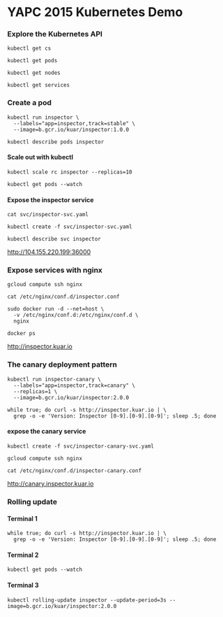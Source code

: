 # YAPC 2015 Kubernetes Demo

### Explore the Kubernetes API

```
kubectl get cs
```

```
kubectl get pods
```

```
kubectl get nodes
```

```
kubectl get services
```

### Create a pod

```
kubectl run inspector \
  --labels="app=inspector,track=stable" \
  --image=b.gcr.io/kuar/inspector:1.0.0
```

```
kubectl describe pods inspector
```

#### Scale out with kubectl

```
kubectl scale rc inspector --replicas=10
```

```
kubectl get pods --watch
```

#### Expose the inspector service

```
cat svc/inspector-svc.yaml
```

```
kubectl create -f svc/inspector-svc.yaml
```

```
kubectl describe svc inspector
```

http://104.155.220.199:36000

### Expose services with nginx

```
gcloud compute ssh nginx
```

```
cat /etc/nginx/conf.d/inspector.conf
```

```
sudo docker run -d --net=host \
  -v /etc/nginx/conf.d:/etc/nginx/conf.d \
  nginx
```

```
docker ps
```

http://inspector.kuar.io

### The canary deployment pattern

```
kubectl run inspector-canary \
  --labels="app=inspector,track=canary" \
  --replicas=1 \
  --image=b.gcr.io/kuar/inspector:2.0.0
```

```
while true; do curl -s http://inspector.kuar.io | \
  grep -o -e 'Version: Inspector [0-9].[0-9].[0-9]'; sleep .5; done
```

#### expose the canary service

```
kubectl create -f svc/inspector-canary-svc.yaml
```

```
gcloud compute ssh nginx
```

```
cat /etc/nginx/conf.d/inspector-canary.conf
```

http://canary.inspector.kuar.io

### Rolling update

#### Terminal 1

```
while true; do curl -s http://inspector.kuar.io | \
  grep -o -e 'Version: Inspector [0-9].[0-9].[0-9]'; sleep .5; done
```

#### Terminal 2

```
kubectl get pods --watch
```

#### Terminal 3

```
kubectl rolling-update inspector --update-period=3s --image=b.gcr.io/kuar/inspector:2.0.0
```
